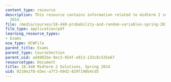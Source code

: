 ```yaml
---
content_type: resource
description: This resource contains information related to midterm 2 solutions, spring
  2014.
file: /media/courses/18-440-probability-and-random-variables-spring-2014/0210e2f8d3eca7f369d28297198b4cd5_MIT18_440S14_mid2_2014_sol.pdf
file_type: application/pdf
learning_resource_types:
- Exams
ocw_type: OCWFile
parent_title: Exams
parent_type: CourseSection
parent_uid: ad4082be-9ec3-954f-e913-133c8c535e67
resourcetype: Document
title: 18.440 Midterm 2 Solutions, Spring 2014
uid: 0210e2f8-d3ec-a7f3-69d2-8297198b4cd5
---
```


